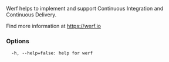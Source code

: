 Werf helps to implement and support Continuous Integration and Continuous Delivery.

Find more information at https://werf.io

### Options

```
  -h, --help=false: help for werf
```

